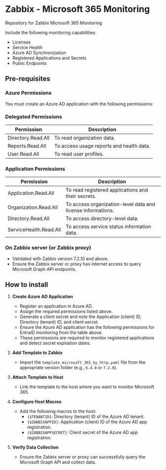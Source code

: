 # Zabbix - Microsoft 365 Monitoring

Repository for Zabbix Microsoft 365 Monitoring

Include the following monitoring capabilities:
* Licenses
* Service Health
* Azure AD Synchronization
* Registered Applications and Secrets
* Public Endpoints

## Pre-requisites

### Azure Permissions

You must create an Azure AD application with the following permissions:

### Delegated Permissions

| Permission           | Description                             |
|---------------------|-----------------------------------------|
| Directory.Read.All  | To read organization data.              |
| Reports.Read.All    | To access usage reports and health data.|
| User.Read.All       | To read user profiles.                  |

### Application Permissions

| Permission              | Description                                      |
|------------------------|--------------------------------------------------|
| Application.Read.All   | To read registered applications and their secrets.|
| Organization.Read.All  | To access organization-level data and license informations.|
| Directory.Read.All     | To access directory-level data.                   |
| ServiceHealth.Read.All | To access service status information data.       |

### On Zabbix server (or Zabbix proxy)

* Validated with Zabbix version 7.2.10 and above.
* Ensure the Zabbix server or proxy has internet access to query Microsoft Graph API endpoints.

## How to install

1. **Create Azure AD Application**
   - Register an application in Azure AD.
   - Assign the required permissions listed above.
   - Generate a client secret and note the Application (client) ID, Directory (tenant) ID, and client secret.
   - Ensure the Azure AD application has the following permissions for EntraID monitoring from the table above.
   - These permissions are required to monitor registered applications and detect secret expiration dates.

2. **Add Template to Zabbix**
   - Import the `template_microsoft_365_by_http.yaml` file from the appropriate version folder (e.g., `6.4.0` or `7.2.0`).

3. **Attach Template to Host**
   - Link the template to the host where you want to monitor Microsoft 365.

4. **Configure Host Macros**
   - Add the following macros to the host:
     - `{$TENANTID}`: Directory (tenant) ID of the Azure AD tenant.
     - `{$ZABBIXAPPID}`: Application (client) ID of the Azure AD app registration.
     - `{$ZABBIXAPPSECRET}`: Client secret of the Azure AD app registration.

6. **Verify Data Collection**
   - Ensure the Zabbix server or proxy can successfully query the Microsoft Graph API and collect data.
